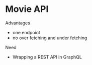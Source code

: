 # Movie API

Advantages
- one endpoint
- no over fetching and under fetching

Need
- Wrapping a REST API in GraphQL
